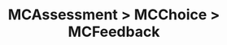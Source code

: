 ---
title: MCAssessment > MCChoice > MCFeedback
redirect_to: https://ucfopen.github.io/Obojobo-Docs/releases/v3.4.0/developers/obo_nodes/mc_feedback
---